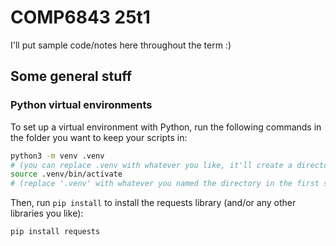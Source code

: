 # COMP6843 25t1
I'll put sample code/notes here throughout the term :)

## Some general stuff

### Python virtual environments
To set up a virtual environment with Python, run the following commands in the folder you want to keep your scripts in:
```sh
python3 -m venv .venv 
# (you can replace .venv with whatever you like, it'll create a directory with that name)
source .venv/bin/activate 
# (replace '.venv' with whatever you named the directory in the first step)
```

Then, run `pip install` to install the requests library (and/or any other libraries you like):
```sh
pip install requests
```
